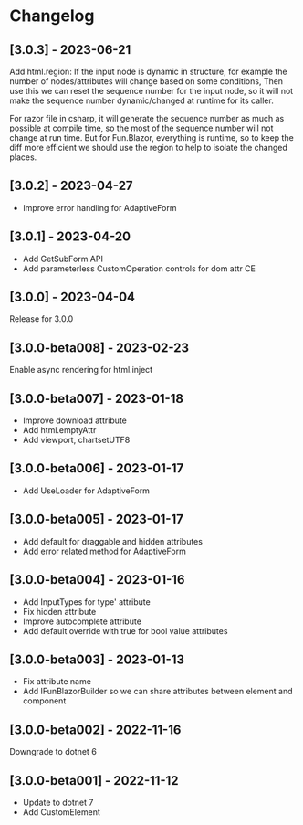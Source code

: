 # Changelog

## [3.0.3] - 2023-06-21

Add html.region:
If the input node is dynamic in structure, for example the number of nodes/attributes will change based on some conditions,
Then use this we can reset the sequence number for the input node, so it will not make the sequence number dynamic/changed at runtime for its caller.

For razor file in csharp, it will generate the sequence number as much as possible at compile time, so the most of the sequence number will not change at run time. 
But for Fun.Blazor, everything is runtime, so to keep the diff more efficient we should use the region to help to isolate the changed places.

## [3.0.2] - 2023-04-27

- Improve error handling for AdaptiveForm

## [3.0.1] - 2023-04-20

- Add GetSubForm API
- Add parameterless CustomOperation controls for dom attr CE

## [3.0.0] - 2023-04-04

Release for 3.0.0

## [3.0.0-beta008] - 2023-02-23

Enable async rendering for html.inject

## [3.0.0-beta007] - 2023-01-18

- Improve download attribute
- Add html.emptyAttr
- Add viewport, chartsetUTF8

## [3.0.0-beta006] - 2023-01-17

- Add UseLoader for AdaptiveForm

## [3.0.0-beta005] - 2023-01-17

- Add default for draggable and hidden attributes
- Add error related method for AdaptiveForm

## [3.0.0-beta004] - 2023-01-16

- Add InputTypes for type' attribute
- Fix hidden attribute
- Improve autocomplete attribute
- Add default override with true for bool value attributes

## [3.0.0-beta003] - 2023-01-13

- Fix attribute name
- Add IFunBlazorBuilder so we can share attributes between element and component

## [3.0.0-beta002] - 2022-11-16

Downgrade to dotnet 6

## [3.0.0-beta001] - 2022-11-12

- Update to dotnet 7
- Add CustomElement
